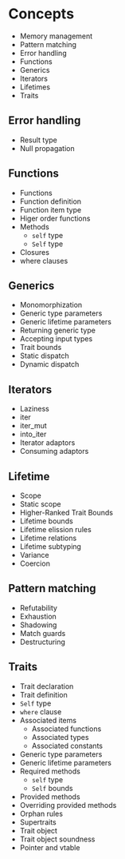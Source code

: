 # Concepts


* Memory management
* Pattern matching
* Error handling
* Functions
* Generics
* Iterators
* Lifetimes
* Traits



## Error handling
- Result type
- Null propagation


## Functions
- Functions
- Function definition
- Function item type
- Higer order functions
- Methods
  - `self` type
  - `Self` type
- Closures
- where clauses


## Generics
- Monomorphization
- Generic type parameters
- Generic lifetime parameters
- Returning generic type
- Accepting input types
- Trait bounds
- Static dispatch
- Dynamic dispatch


## Iterators
- Laziness
- iter
- iter_mut
- into_iter
- Iterator adaptors
- Consuming adaptors


## Lifetime
- Scope
- Static scope
- Higher-Ranked Trait Bounds
- Lifetime bounds
- Lifetime elission rules
- Lifetime relations
- Lifetime subtyping
- Variance
- Coercion
    
  
## Pattern matching
- Refutability
- Exhaustion
- Shadowing
- Match guards
- Destructuring


## Traits
- Trait declaration
- Trait definition
- `Self` type
- `where` clause
- Associated items
  - Associated functions
  - Associated types
  - Associated constants
- Generic type parameters
- Generic lifetime parameters
- Required methods
  - `self` type
  - `Self` bounds
- Provided methods
- Overriding provided methods
- Orphan rules
- Supertraits
- Trait object
- Trait object soundness
- Pointer and vtable

